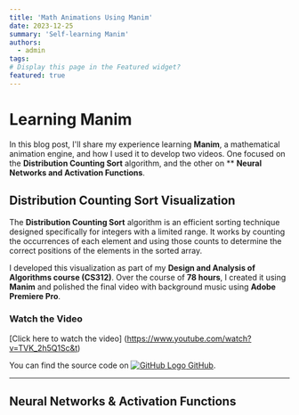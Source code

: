 ```yaml
---
title: 'Math Animations Using Manim'
date: 2023-12-25
summary: 'Self-learning Manim'
authors:
  - admin
tags: 
# Display this page in the Featured widget?
featured: true
---
```

# Learning Manim


In this blog post, I'll share my experience learning **Manim**, a mathematical animation engine, and how I used it to develop two videos. One focused on the **Distribution Counting Sort** algorithm, and the other on ** **Neural Networks and Activation Functions**.

## Distribution Counting Sort Visualization

The **Distribution Counting Sort** algorithm is an efficient sorting technique designed specifically for integers with a limited range. It works by counting the occurrences of each element and using those counts to determine the correct positions of the elements in the sorted array.

I developed this visualization as part of my **Design and Analysis of Algorithms course (CS312)**. Over the course of **78 hours**, I created it using **Manim** and polished the final video with background music using **Adobe Premiere Pro**.

### Watch the Video

[Click here to watch the video] (https://www.youtube.com/watch?v=TVK_2h5Q1Sc&t)

You can find the source code on [![GitHub Logo](https://github.githubassets.com/images/modules/logos_page/GitHub-Mark.png) GitHub](https://github.com/AshrafHanyy/Distrubtion_Count_Sort).


---
## Neural Networks & Activation Functions

